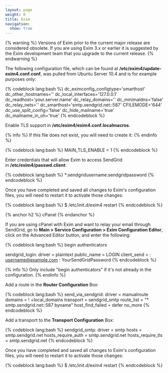 ```yaml
---
layout: page
weight: 0
title: Exim
navigation:
  show: true
---
```


{% warning %} Versions of Exim prior to the current major release are considered obsolete. If you are using Exim 3.x or earlier it is suggested by the Exim development team that you upgrade to the current release. {% endwarning %}


The following configuration file, which can be found at **/etc/exim4/update-exim4.conf.conf**, was pulled from Ubuntu Server 10.4 and is for example purposes only:



{% codeblock lang:bash %}
  dc_eximconfig_configtype='smarthost'
  dc_other_hostnames=''
  dc_local_interfaces='127.0.0.1'
  dc_readhost='your.server.name'
  dc_relay_domains=''
  dc_minimaldns='false'
  dc_relay_nets=''
  dc_smarthost='smtp.sendgrid.net::587'
  CFILEMODE='644'
  dc_use_split_config='false'
  dc_hide_mailname='true'
  dc_mailname_in_oh='true' 
{% endcodeblock %}



Enable TLS support in **/etc/exim4/exim4.conf.localmacros**.

  
 
{% info %} If this file does not exist, you will need to create it: {% endinfo %}
 

{% codeblock lang:bash %}
MAIN_TLS_ENABLE = 1
{% endcodeblock %}



Enter credentials that will allow Exim to access SendGrid in **/etc/exim4/passwd.client**:



{% codeblock lang:bash %}
*:sendgridusername:sendgridpassword
{% endcodeblock %}



Once you have completed and saved all changes to Exim's configuration files, you will need to restart it to activate those changes:



{% codeblock lang:bash %}
$ /etc/init.d/exim4 restart
{% endcodeblock %}

 
{% anchor h2 %} cPanel {% endanchor %}


If you are using cPanel with Exim and want to relay your email through SendGrid, go to **Main \> Service Configuration \> Exim Configuration Editor**, click on the Advanced Editor button, and enter the following:



{% codeblock lang:bash %}
begin authenticators

sendgrid_login:
  driver = plaintext
  public_name = LOGIN
  client_send = : username@example.com : YourSendGridPassword
{% endcodeblock %}

 
{% info %} Only include "begin authenticators" if it's not already in the configuration. {% endinfo %}


Add a route in the **Router Configuration** Box:



{% codeblock lang:bash %}
send_via_sendgrid:
  driver = manualroute
  domains = ! +local_domains
  transport = sendgrid_smtp
  route_list = "* smtp.sendgrid.net::587 byname"
  host_find_failed = defer
  no_more
{% endcodeblock %}



Add a transport to the **Transport Configuration** Box:



{% codeblock lang:bash %}
sendgrid_smtp:
  driver = smtp
  hosts = smtp.sendgrid.net
  hosts_require_auth = smtp.sendgrid.net
  hosts_require_tls = smtp.sendgrid.net
{% endcodeblock %}



Once you have completed and saved all changes to Exim's configuration files, you will need to restart it to activate those changes:



{% codeblock lang:bash %}
$ /etc/init.d/exim4 restart
{% endcodeblock %}


